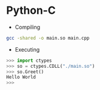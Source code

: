 # Python-C
* Compiling
```sh
gcc -shared -o main.so main.cpp
```
* Executing
```python
>>> import ctypes
>>> so = ctypes.CDLL("./main.so")
>>> so.Greet()
Hello World
>>>
```
